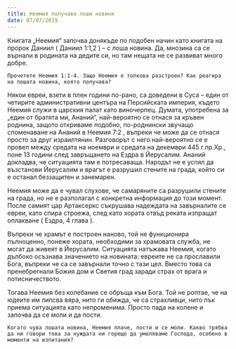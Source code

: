 ```yaml
---
title: Неемия получава лоши новини
date: 07/07/2019
---
```


Книгата „Неемия“ започва донякъде по подобен начин като книгата на пророк Даниил ( Даниил 1:1,2 ) – с лоша новина. Да, мнозина са се върнали в родината на дедите си, но там нещата не се развиват много добре.

`Прочетете Неемия 1:1-4. Защо Неемия е толкова разстроен? Как реагира на лошата новина, която получава?`

Някои евреи, взети в плен години по-рано, са доведени в Суса – един от четирите административни центъра на Персийската империя, където Неемия служи в царския палат като виночерпец. Думата, употребена за „един от братята ми, Ананий“, най-вероятно се отнася за кръвен роднина, защото откриваме подобно, по-роднински звучащо споменаване на Ананий в Неемия 7:2 , въпреки че може да се отнася просто за друг израилтянин. Разговорът с него най-вероятно се е провел между средата на ноември и средата на декември 445 г.пр.Хр., поне 13 години след завръщането на Ездра в Йерусалим. Ананий докладва, че ситуацията там е потресаваща. Народът не е успял да възстанови Йерусалим и врагът е разрушил стените на града, който си е останал беззащитен и занемарен.

Неемия може да е чувал слухове, че самаряните са разрушили стените на града, но не е разполагал с конкретна информация до този момент. После самият цар Артаксеркс съкрушава надеждата на завърналите се евреи, като спира строежа, след като хората отвъд реката изпращат оплакване ( Ездра, 4 глава ).

Въпреки че храмът е построен наново, той не функционира пълноценно, понеже хората, необходими за храмовата служба, не могат да живеят в Йерусалим. Ситуацията натъжава Неемия, когато дълбоко осъзнава значението на новината: евреите не са прославили Бога, въпреки че са се завърнали точно с тази цел. Вместо това са пренебрегнали Божия дом и Светия град заради страх от врага и потисничеството.

Тогава Неемия без колебание се обръща към Бога. Той не роптае, че на юдеите им липсва вяра, нито ги обижда, че са страхливци, нито пък приема ситуацията като непроменима. Просто пада на колене и започва да се моли и да пости.

`Когато чува лошата новина, Неемия плаче, пости и се моли. Какво трябва да ни говори това за нуждата ни горещо да умоляваме Господа, особено в моменти на изпитания?`